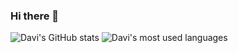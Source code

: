 ### Hi there 👋

![Davi's GitHub stats](https://github-readme-stats.vercel.app/api?username=davi-tk&show_icons=true&include_all_commits=true&count_private=true)
![Davi's most used languages](https://github-readme-stats.vercel.app/api/top-langs/?username=davi-tk&layout=compact&langs_count=7)

<!--
**davi-tk/davi-tk** is a ✨ _special_ ✨ repository because its `README.md` (this file) appears on your GitHub profile.

Here are some ideas to get you started:

- 🔭 I’m currently working on ...
- 🌱 I’m currently learning ...
- 👯 I’m looking to collaborate on ...
- 🤔 I’m looking for help with ...
- 💬 Ask me about ...
- 📫 How to reach me: ...
- 😄 Pronouns: ...
- ⚡ Fun fact: ...
-->
